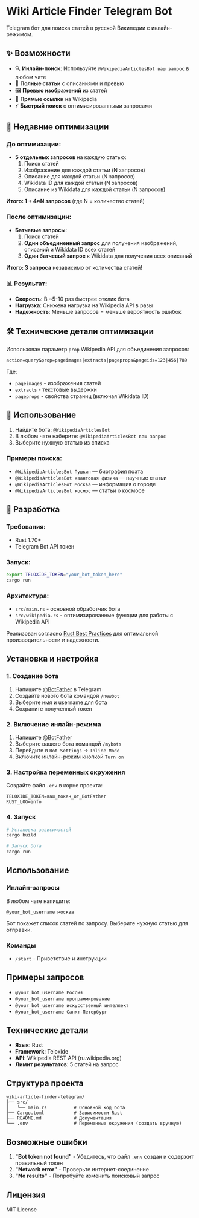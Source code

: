 # Wiki Article Finder Telegram Bot

Telegram бот для поиска статей в русской Википедии с инлайн-режимом.

## ✨ Возможности

- 🔍 **Инлайн-поиск**: Используйте `@WikipediaArticlesBot ваш запрос` в любом чате
- 📖 **Полные статьи** с описаниями и превью
- 🖼️ **Превью изображений** из статей
- 🔗 **Прямые ссылки** на Wikipedia
- ⚡ **Быстрый поиск** с оптимизированными запросами

## 🚀 Недавние оптимизации

### До оптимизации:
- **5 отдельных запросов** на каждую статью:
  1. Поиск статей
  2. Изображение для каждой статьи (N запросов)
  3. Описание для каждой статьи (N запросов)  
  4. Wikidata ID для каждой статьи (N запросов)
  5. Описание из Wikidata для каждой статьи (N запросов)

**Итого: 1 + 4×N запросов** (где N = количество статей)

### После оптимизации:
- **Батчевые запросы**:
  1. Поиск статей
  2. **Один объединенный запрос** для получения изображений, описаний и Wikidata ID всех статей
  3. **Один батчевый запрос** к Wikidata для получения всех описаний

**Итого: 3 запроса** независимо от количества статей!

### 📊 Результат:
- **Скорость**: В ~5-10 раз быстрее отклик бота
- **Нагрузка**: Снижена нагрузка на Wikipedia API в разы
- **Надежность**: Меньше запросов = меньше вероятность ошибок

## 🛠 Технические детали оптимизации

Использован параметр `prop` Wikipedia API для объединения запросов:
```
action=query&prop=pageimages|extracts|pageprops&pageids=123|456|789
```

Где:
- `pageimages` - изображения статей
- `extracts` - текстовые выдержки
- `pageprops` - свойства страниц (включая Wikidata ID)

## 🎯 Использование

1. Найдите бота: `@WikipediaArticlesBot`
2. В любом чате наберите: `@WikipediaArticlesBot ваш запрос`
3. Выберите нужную статью из списка

### Примеры поиска:
- `@WikipediaArticlesBot Пушкин` — биография поэта
- `@WikipediaArticlesBot квантовая физика` — научные статьи
- `@WikipediaArticlesBot Москва` — информация о городе
- `@WikipediaArticlesBot космос` — статьи о космосе

## 🔧 Разработка

### Требования:
- Rust 1.70+
- Telegram Bot API токен

### Запуск:
```bash
export TELOXIDE_TOKEN="your_bot_token_here"
cargo run
```

### Архитектура:
- `src/main.rs` - основной обработчик бота
- `src/wikipedia.rs` - оптимизированные функции для работы с Wikipedia API

Реализован согласно [Rust Best Practices](https://github.com/your-repo) для оптимальной производительности и надежности.

## Установка и настройка

### 1. Создание бота

1. Напишите [@BotFather](https://t.me/BotFather) в Telegram
2. Создайте нового бота командой `/newbot`
3. Выберите имя и username для бота
4. Сохраните полученный токен

### 2. Включение инлайн-режима

1. Напишите [@BotFather](https://t.me/BotFather)
2. Выберите вашего бота командой `/mybots`
3. Перейдите в `Bot Settings` → `Inline Mode`
4. Включите инлайн-режим кнопкой `Turn on`

### 3. Настройка переменных окружения

Создайте файл `.env` в корне проекта:

```env
TELOXIDE_TOKEN=ваш_токен_от_BotFather
RUST_LOG=info
```

### 4. Запуск

```bash
# Установка зависимостей
cargo build

# Запуск бота
cargo run
```

## Использование

### Инлайн-запросы

В любом чате напишите:
```
@your_bot_username москва
```

Бот покажет список статей по запросу. Выберите нужную статью для отправки.

### Команды

- `/start` - Приветствие и инструкции

## Примеры запросов

- `@your_bot_username Россия`
- `@your_bot_username программирование`
- `@your_bot_username искусственный интеллект`
- `@your_bot_username Санкт-Петербург`

## Технические детали

- **Язык**: Rust
- **Framework**: Teloxide
- **API**: Wikipedia REST API (ru.wikipedia.org)
- **Лимит результатов**: 5 статей на запрос

## Структура проекта

```
wiki-article-finder-telegram/
├── src/
│   └── main.rs          # Основной код бота
├── Cargo.toml           # Зависимости Rust
├── README.md            # Документация
└── .env                 # Переменные окружения (создать вручную)
```

## Возможные ошибки

1. **"Bot token not found"** - Убедитесь, что файл `.env` создан и содержит правильный токен
2. **"Network error"** - Проверьте интернет-соединение
3. **"No results"** - Попробуйте изменить поисковый запрос

## Лицензия

MIT License 